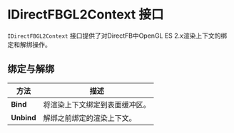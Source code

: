 # IDirectFBGL2Context 接口

`IDirectFBGL2Context` 接口提供了对DirectFB中OpenGL ES 2.x渲染上下文的绑定和解绑操作。

## 绑定与解绑

| 方法       | 描述                           |
| ---------- | ------------------------------ |
| **Bind**   | 将渲染上下文绑定到表面缓冲区。 |
| **Unbind** | 解绑之前绑定的渲染上下文。     |